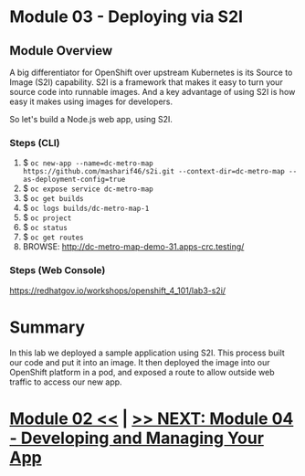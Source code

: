 # Module 03 - Deploying via S2I

## Module Overview

A big differentiator for OpenShift over upstream Kubernetes is its Source to Image (S2I) capability. S2I is a framework that makes it easy to turn your source code into runnable images. And a key advantage of using S2I is how easy it makes using images for developers.

So let's build a Node.js web app, using S2I.

### Steps (CLI)

1. $ `oc new-app --name=dc-metro-map https://github.com/masharif46/s2i.git --context-dir=dc-metro-map --as-deployment-config=true`
1. $ `oc expose service dc-metro-map`
1. $ `oc get builds`
1. $ `oc logs builds/dc-metro-map-1`
1. $ `oc project`
1. $ `oc status`
1. $ `oc get routes`
1. BROWSE: http://dc-metro-map-demo-31.apps-crc.testing/

### Steps (Web Console)

https://redhatgov.io/workshops/openshift_4_101/lab3-s2i/

# Summary

In this lab we deployed a sample application using S2I. This process built our code and put it into an image. It then deployed the image into our OpenShift platform in a pod, and exposed a route to allow outside web traffic to access our new app. 

# [Module 02 <<](../Module%2002%20-%20Your%20First%20Pod) | [>> NEXT: Module 04 - Developing and Managing Your App](../Module%2004%20-%20Developing%20and%20Managing%20Your%20App)
